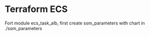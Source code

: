 # Terraform ECS

Fort module ecs_task_alb, first create ssm_parameters with chart in ./ssm_parameters